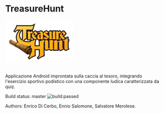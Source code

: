# TreasureHunt
![Alt text](https://github.com/Salvatorem89/TreasureHunt/blob/master/app/src/main/res/drawable/treasure_hunt.png)

<br>Applicazione Android improntata sulla caccia al tesoro, integrando l'esercizio sportivo podistico con una componente ludica caratterizzata da quiz.

Build status: master <img src="https://travis-ci.org/Salvatorem89/TreasureHunt.svg?branch=master" alt="build:passed">

Authors: Enrico Di Cerbo, Ennio Salomone, Salvatore Merolese.
